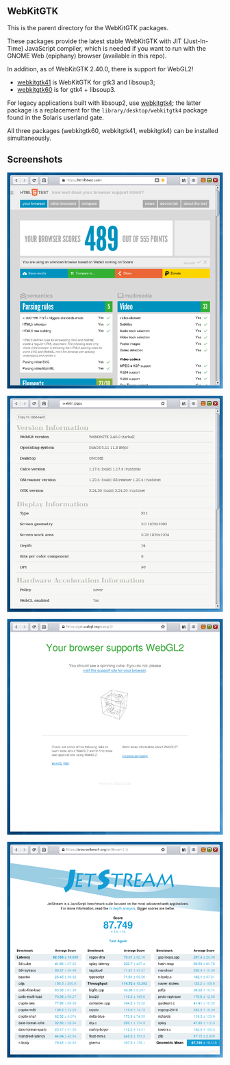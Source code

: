 ## WebKitGTK

This is the parent directory for the WebKitGTK packages.

These packages provide the latest stable WebKitGTK with JIT
(Just-In-Time) JavaScript compiler, which is needed if you want to run
with the GNOME Web (epiphany) browser (available in this repo).

In addition, as of WebKitGTK 2.40.0, there is support for WebGL2!

* [webkitgtk41](./webkitgtk41) is WebKitGTK for gtk3 and libsoup3;
* [webkitgtk60](./webkitgtk60) is for gtk4 + libsoup3.

For legacy applications built with libsoup2, use [webkitgtk4](../webkitgtk4);
the latter package is a replacement for the `library/desktop/webkitgtk4`
package found in the Solaris userland gate.

All three packages (webkitgtk60, webkitgtk41, webkitgtk4) can be
installed simultaneously.

## Screenshots
![screenshot](https://raw.githubusercontent.com/RocketMan/solaris-ports/master/components/desktop/webkitgtk4/screenshot.png "Epiphany/WebKitGTK")

![screenshot](https://raw.githubusercontent.com/RocketMan/solaris-ports/master/components/desktop/webkitgtk4/screenshot2.png "Epiphany/WebKitGTK")

![screenshot](https://raw.githubusercontent.com/RocketMan/solaris-ports/master/components/desktop/webkitgtk4/screenshot3.png "Epiphany/WebKitGTK")

![screenshot](https://raw.githubusercontent.com/RocketMan/solaris-ports/master/components/desktop/webkitgtk4/screenshot4.png "Epiphany/WebKitGTK")
